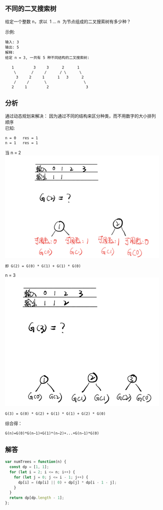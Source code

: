## 不同的二叉搜索树

给定一个整数 n，求以  1 ... n  为节点组成的二叉搜索树有多少种？

示例:

```
输入: 3
输出: 5
解释:
给定 n = 3, 一共有 5 种不同结构的二叉搜索树:

   1         3     3      2      1
    \       /     /      / \      \
     3     2     1      1   3      2
    /     /       \                 \
   2     1         2                 3
```

## 分析

通过动态规划来解决：
因为通过不同的结构来区分种类，而不用数字的大小排列顺序  
已知:

```
n = 0   res = 1
n = 1   res = 1
```

当 n = 2
<img src="../../static/96-1.png">
```
即 G(2) = G(0) * G(1) + G(1) * G(0)
```

n = 3
<img src="../../static/96-2.png">
```
G(3) = G(0) * G(2) + G(1) * G(1) + G(2) * G(0)
```

综合得：

```
G(n)=G(0)*G(n−1)+G(1)*(n−2)+...+G(n−1)*G(0)
```

## 解答

```javascript
var numTrees = function(n) {
  const dp = [1, 1];
  for (let i = 2; i <= n; i++) {
    for (let j = 0; j <= i - 1; j++) {
      dp[i] = (dp[i] || 0) + dp[j] * dp[i - 1 - j];
    }
  }
  return dp[dp.length - 1];
};
```
